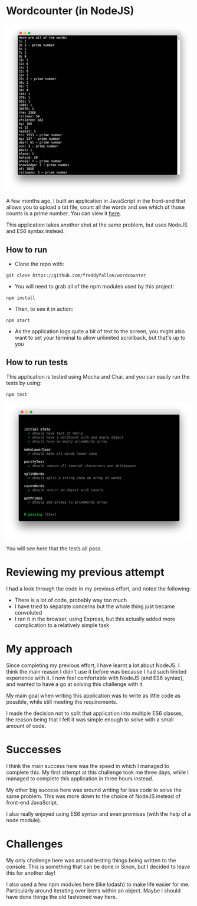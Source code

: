 # Wordcounter (in NodeJS)
![](./screenshots/wordcounter.png)

A few months ago, I built an application in JavaScript in the front-end that allows you to upload a txt file, count all the words and see which of those counts is a prime number. You can view it [here](https://github.com/freddyfallon/words-in-a-book).

This application takes another shot at the same problem, but uses NodeJS and ES6 syntax instead.

## How to run

- Clone the repo with:
```
git clone https://github.com/freddyfallon/wordcounter
```

- You will need to grab all of the npm modules used by this project:

```
npm install
```

- Then, to see it in action:

```
npm start
```

- As the application logs quite a bit of text to the screen, you might also want to set your terminal to allow unlimited scrollback, but that's up to you

## How to run tests

This application is tested using Mocha and Chai, and you can easily run the tests by using:

```
npm test
```

![](./screenshots/tests.png)

You will see here that the tests all pass.

# Reviewing my previous attempt

I had a look through the code in my previous effort, and noted the following:

- There is a lot of code, probably way too much
- I have tried to separate concerns but the whole thing just became convoluted
- I ran it in the browser, using Express, but this actually added more complication to a relatively simple task

# My approach

Since completing my previous effort, I have learnt a lot about NodeJS. I think the main reason I didn't use it before was because I had such limited experience with it. I now feel comfortable with NodeJS (and ES6 syntax), and wanted to have a go at solving this challenge with it.

My main goal when writing this application was to write as little code as possible, while still meeting the requirements.

I made the decision not to split that application into multiple ES6 classes, the reason being that I felt it was simple enough to solve with a small amount of code.

# Successes

I think the main success here was the speed in which I managed to complete this. My first attempt at this challenge took me three days, while I managed to complete this application in three hours instead.

My other big success here was around writing far less code to solve the same problem. This was more down to the choice of NodeJS instead of front-end JavaScript.

I also really enjoyed using ES6 syntax and even promises (with the help of a node module).

# Challenges

My only challenge here was around testing things being written to the console. This is something that can be done in Sinon, but I decided to leave this for another day!

I also used a few npm modules here (like lodash) to make life easier for me. Particularly around iterating over items within an object. Maybe I should have done things the old fashioned way here.
